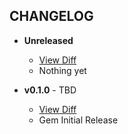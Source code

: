 CHANGELOG
---------

- **Unreleased**
  * [View Diff](https://github.com/westonganger/active_snapshot/compare/v0.1.0...master)
  * Nothing yet
  
- **v0.1.0** - TBD
  * [View Diff](https://github.com/westonganger/active_snapshot/compare/edbbfd3...v0.1.0)
  * Gem Initial Release
